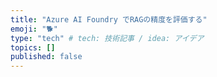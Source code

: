 ```yaml
---
title: "Azure AI Foundry でRAGの精度を評価する"
emoji: "🐕"
type: "tech" # tech: 技術記事 / idea: アイデア
topics: []
published: false
---
```

